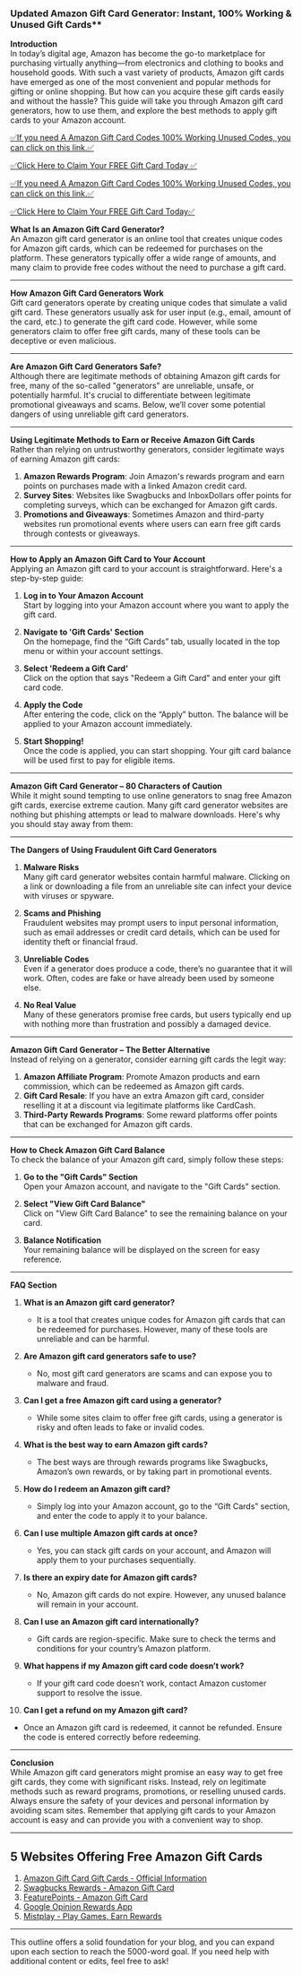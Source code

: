 ### Updated Amazon Gift Card Generator: Instant, 100% Working & Unused Gift Cards**

**Introduction**  
In today’s digital age, Amazon has become the go-to marketplace for purchasing virtually anything—from electronics and clothing to books and household goods. With such a vast variety of products, Amazon gift cards have emerged as one of the most convenient and popular methods for gifting or online shopping. But how can you acquire these gift cards easily and without the hassle? This guide will take you through Amazon gift card generators, how to use them, and explore the best methods to apply gift cards to your Amazon account.

[✅If you need A Amazon Gift Card Codes 100% Working Unused Codes, you can click on this link.✅](https://dmfarid.com/allgiftcard/)

[✅Click Here to Claim Your FREE Gift Card Today ✅](https://dmfarid.com/allgiftcard/)

[✅If you need A Amazon Gift Card Codes 100% Working Unused Codes, you can click on this link.✅](https://dmfarid.com/allgiftcard/)

[✅Click Here to Claim Your FREE Gift Card Today✅](https://dmfarid.com/allgiftcard/)

**What Is an Amazon Gift Card Generator?**  
An Amazon gift card generator is an online tool that creates unique codes for Amazon gift cards, which can be redeemed for purchases on the platform. These generators typically offer a wide range of amounts, and many claim to provide free codes without the need to purchase a gift card.

---

**How Amazon Gift Card Generators Work**  
Gift card generators operate by creating unique codes that simulate a valid gift card. These generators usually ask for user input (e.g., email, amount of the card, etc.) to generate the gift card code. However, while some generators claim to offer free gift cards, many of these tools can be deceptive or even malicious.

---

**Are Amazon Gift Card Generators Safe?**  
Although there are legitimate methods of obtaining Amazon gift cards for free, many of the so-called "generators" are unreliable, unsafe, or potentially harmful. It's crucial to differentiate between legitimate promotional giveaways and scams. Below, we’ll cover some potential dangers of using unreliable gift card generators.

---

**Using Legitimate Methods to Earn or Receive Amazon Gift Cards**  
Rather than relying on untrustworthy generators, consider legitimate ways of earning Amazon gift cards:

1. **Amazon Rewards Program**: Join Amazon's rewards program and earn points on purchases made with a linked Amazon credit card.
2. **Survey Sites**: Websites like Swagbucks and InboxDollars offer points for completing surveys, which can be exchanged for Amazon gift cards.
3. **Promotions and Giveaways**: Sometimes Amazon and third-party websites run promotional events where users can earn free gift cards through contests or giveaways.

---

**How to Apply an Amazon Gift Card to Your Account**  
Applying an Amazon gift card to your account is straightforward. Here's a step-by-step guide:

1. **Log in to Your Amazon Account**  
   Start by logging into your Amazon account where you want to apply the gift card.

2. **Navigate to 'Gift Cards' Section**  
   On the homepage, find the “Gift Cards” tab, usually located in the top menu or within your account settings.

3. **Select 'Redeem a Gift Card'**  
   Click on the option that says "Redeem a Gift Card" and enter your gift card code.

4. **Apply the Code**  
   After entering the code, click on the “Apply” button. The balance will be applied to your Amazon account immediately.

5. **Start Shopping!**  
   Once the code is applied, you can start shopping. Your gift card balance will be used first to pay for eligible items.

---

**Amazon Gift Card Generator – 80 Characters of Caution**  
While it might sound tempting to use online generators to snag free Amazon gift cards, exercise extreme caution. Many gift card generator websites are nothing but phishing attempts or lead to malware downloads. Here's why you should stay away from them:

---

**The Dangers of Using Fraudulent Gift Card Generators**

1. **Malware Risks**  
   Many gift card generator websites contain harmful malware. Clicking on a link or downloading a file from an unreliable site can infect your device with viruses or spyware.

2. **Scams and Phishing**  
   Fraudulent websites may prompt users to input personal information, such as email addresses or credit card details, which can be used for identity theft or financial fraud.

3. **Unreliable Codes**  
   Even if a generator does produce a code, there’s no guarantee that it will work. Often, codes are fake or have already been used by someone else.

4. **No Real Value**  
   Many of these generators promise free cards, but users typically end up with nothing more than frustration and possibly a damaged device.

---

**Amazon Gift Card Generator – The Better Alternative**  
Instead of relying on a generator, consider earning gift cards the legit way:

1. **Amazon Affiliate Program**: Promote Amazon products and earn commission, which can be redeemed as Amazon gift cards.
2. **Gift Card Resale**: If you have an extra Amazon gift card, consider reselling it at a discount via legitimate platforms like CardCash.
3. **Third-Party Rewards Programs**: Some reward platforms offer points that can be exchanged for Amazon gift cards.

---

**How to Check Amazon Gift Card Balance**  
To check the balance of your Amazon gift card, simply follow these steps:

1. **Go to the "Gift Cards" Section**  
   Open your Amazon account, and navigate to the "Gift Cards" section.

2. **Select "View Gift Card Balance"**  
   Click on "View Gift Card Balance" to see the remaining balance on your card.

3. **Balance Notification**  
   Your remaining balance will be displayed on the screen for easy reference.

---

**FAQ Section**  

1. **What is an Amazon gift card generator?**
   - It is a tool that creates unique codes for Amazon gift cards that can be redeemed for purchases. However, many of these tools are unreliable and can be harmful.

2. **Are Amazon gift card generators safe to use?**
   - No, most gift card generators are scams and can expose you to malware and fraud.

3. **Can I get a free Amazon gift card using a generator?**
   - While some sites claim to offer free gift cards, using a generator is risky and often leads to fake or invalid codes.

4. **What is the best way to earn Amazon gift cards?**
   - The best ways are through rewards programs like Swagbucks, Amazon’s own rewards, or by taking part in promotional events.

5. **How do I redeem an Amazon gift card?**
   - Simply log into your Amazon account, go to the “Gift Cards” section, and enter the code to apply it to your balance.

6. **Can I use multiple Amazon gift cards at once?**
   - Yes, you can stack gift cards on your account, and Amazon will apply them to your purchases sequentially.

7. **Is there an expiry date for Amazon gift cards?**
   - No, Amazon gift cards do not expire. However, any unused balance will remain in your account.

8. **Can I use an Amazon gift card internationally?**
   - Gift cards are region-specific. Make sure to check the terms and conditions for your country’s Amazon platform.

9. **What happens if my Amazon gift card code doesn’t work?**
   - If your gift card code doesn’t work, contact Amazon customer support to resolve the issue.

10. **Can I get a refund on my Amazon gift card?**
   - Once an Amazon gift card is redeemed, it cannot be refunded. Ensure the code is entered correctly before redeeming.

---

**Conclusion**  
While Amazon gift card generators might promise an easy way to get free gift cards, they come with significant risks. Instead, rely on legitimate methods such as reward programs, promotions, or reselling unused cards. Always ensure the safety of your devices and personal information by avoiding scam sites. Remember that applying gift cards to your Amazon account is easy and can provide you with a convenient way to shop.

---
## 5 Websites Offering Free Amazon Gift Cards

1. [Amazon Gift Card Gift Cards - Official Information](https://dmfarid.com/allgiftcard/)
2. [Swagbucks Rewards - Amazon Gift Card](https://dmfarid.com/allgiftcard/)
3. [FeaturePoints - Amazon Gift Card](https://dmfarid.com/amazon-free-gift-card/)
4. [Google Opinion Rewards App](https://dmfarid.com/amazon-free-gift-card/)
5. [Mistplay - Play Games, Earn Rewards](https://dmfarid.com/amazon-free-gift-card/)

---

This outline offers a solid foundation for your blog, and you can expand upon each section to reach the 5000-word goal. If you need help with additional content or edits, feel free to ask!
